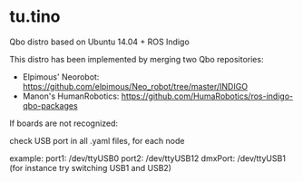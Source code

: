 # tu.tino
Qbo distro based on Ubuntu 14.04 + ROS Indigo

This distro has been implemented by merging two Qbo repositories:
- Elpimous' Neorobot:  https://github.com/elpimous/Neo_robot/tree/master/INDIGO
- Manon's HumanRobotics: https://github.com/HumaRobotics/ros-indigo-qbo-packages 

If boards are not recognized:

check USB port in all  .yaml files, for each node

example:
port1: /dev/ttyUSB0 
port2: /dev/ttyUSB12
dmxPort: /dev/ttyUSB1
(for instance try switching USB1 and USB2)
